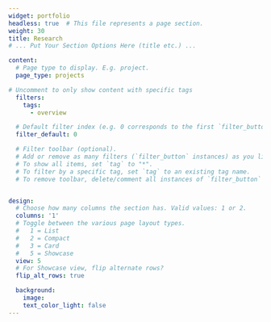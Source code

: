 ```yaml
---
widget: portfolio
headless: true  # This file represents a page section.
weight: 30
title: Research
# ... Put Your Section Options Here (title etc.) ...

content:
  # Page type to display. E.g. project.
  page_type: projects

# Uncomment to only show content with specific tags
  filters:
    tags:
      - overview

  # Default filter index (e.g. 0 corresponds to the first `filter_button` instance below)
  filter_default: 0

  # Filter toolbar (optional).
  # Add or remove as many filters (`filter_button` instances) as you like.
  # To show all items, set `tag` to "*".
  # To filter by a specific tag, set `tag` to an existing tag name.
  # To remove toolbar, delete/comment all instances of `filter_button` below.


design:
  # Choose how many columns the section has. Valid values: 1 or 2.
  columns: '1'
  # Toggle between the various page layout types.
  #   1 = List
  #   2 = Compact  
  #   3 = Card
  #   5 = Showcase
  view: 5
  # For Showcase view, flip alternate rows?
  flip_alt_rows: true

  background:
    image:
    text_color_light: false
---
```


<br>